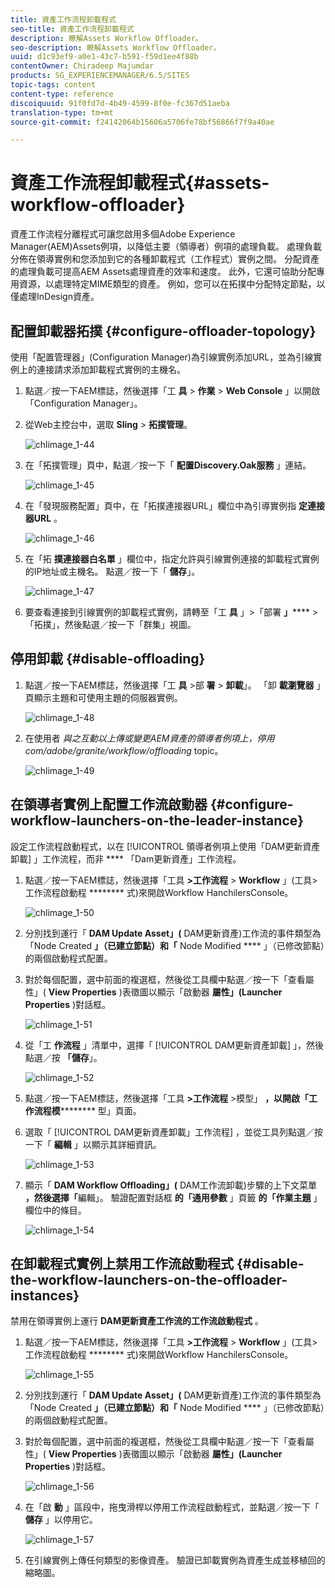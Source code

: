 ```yaml
---
title: 資產工作流程卸載程式
seo-title: 資產工作流程卸載程式
description: 瞭解Assets Workflow Offloader。
seo-description: 瞭解Assets Workflow Offloader。
uuid: d1c93ef9-a0e1-43c7-b591-f59d1ee4f88b
contentOwner: Chiradeep Majumdar
products: SG_EXPERIENCEMANAGER/6.5/SITES
topic-tags: content
content-type: reference
discoiquuid: 91f0fd7d-4b49-4599-8f0e-fc367d51aeba
translation-type: tm+mt
source-git-commit: f24142064b15606a5706fe78bf56866f7f9a40ae

---
```



# 資產工作流程卸載程式{#assets-workflow-offloader}

資產工作流程分離程式可讓您啟用多個Adobe Experience Manager(AEM)Assets例項，以降低主要（領導者）例項的處理負載。 處理負載分佈在領導實例和您添加到它的各種卸載程式（工作程式）實例之間。 分配資產的處理負載可提高AEM Assets處理資產的效率和速度。 此外，它還可協助分配專用資源，以處理特定MIME類型的資產。 例如，您可以在拓撲中分配特定節點，以僅處理InDesign資產。

## 配置卸載器拓撲 {#configure-offloader-topology}

使用「配置管理器」(Configuration Manager)為引線實例添加URL，並為引線實例上的連接請求添加卸載程式實例的主機名。

1. 點選／按一下AEM標誌，然後選擇「工 **具** > **作業** > **Web Console** 」以開啟「Configuration Manager」。
1. 從Web主控台中，選取 **Sling** > **拓撲管理**。

   ![chlimage_1-44](assets/chlimage_1-44a.png)

1. 在「拓撲管理」頁中，點選／按一下「 **配置Discovery.Oak服務** 」連結。

   ![chlimage_1-45](assets/chlimage_1-45a.png)

1. 在「發現服務配置」頁中，在「拓撲連接器URL」欄位中為引導實例指 **定連接器URL** 。

   ![chlimage_1-46](assets/chlimage_1-46a.png)

1. 在「拓 **撲連接器白名單** 」欄位中，指定允許與引線實例連接的卸載程式實例的IP地址或主機名。 點選／按一下「 **儲存**」。

   ![chlimage_1-47](assets/chlimage_1-47a.png)

1. 要查看連接到引線實例的卸載程式實例，請轉至「工 **具** 」>「部署 **」****** >「拓撲」，然後點選／按一下「群集」視圖。

## 停用卸載 {#disable-offloading}

1. 點選／按一下AEM標誌，然後選擇「工 **具** >部 **署** > **卸載**」。 「卸 **載瀏覽器** 」頁顯示主題和可使用主題的伺服器實例。

   ![chlimage_1-48](assets/chlimage_1-48a.png)

1. 在使用者 *與之互動以上傳或變更AEM資產的領導者例項上，停用com/adobe/granite/workflow/offloading* topic。

   ![chlimage_1-49](assets/chlimage_1-49a.png)

## 在領導者實例上配置工作流啟動器 {#configure-workflow-launchers-on-the-leader-instance}

設定工作流程啟動程式，以在 [!UICONTROL 領導者例項上使用「DAM更新資產卸載] 」工作流程，而非 **** 「Dam更新資產」工作流程。

1. 點選／按一下AEM標誌，然後選擇「工具 **>工作流程** > **Workflow** 」(工具>工作流程啟動程 ******** 式)來開啟Workflow HanchilersConsole。

   ![chlimage_1-50](assets/chlimage_1-50a.png)

1. 分別找到運行「 **DAM Update Asset」(** DAM更新資產)工作流的事件類型為「Node Created **」（已建立節點）和「** Node Modified **** 」（已修改節點）的兩個啟動程式配置。
1. 對於每個配置，選中前面的複選框，然後從工具欄中點選／按一下「查看屬性」( **View Properties** )表徵圖以顯示「啟動器 **屬性」(Launcher Properties** )對話框。

   ![chlimage_1-51](assets/chlimage_1-51a.png)

1. 從「工 **作流程** 」清單中，選擇「 [!UICONTROL DAM更新資產卸載] 」，然後點選／按 **「儲存**」。

   ![chlimage_1-52](assets/chlimage_1-52a.png)

1. 點選／按一下AEM標誌，然後選擇「工具 **>工作流程** >模型」 **，以開啟「工作流程模********** 型」頁面。
1. 選取「 [!UICONTROL DAM更新資產卸載」工作流程] ，並從工具列點選／按一下「 **編輯** 」以顯示其詳細資訊。

   ![chlimage_1-53](assets/chlimage_1-53a.png)

1. 顯示「 **DAM Workflow Offloading」(** DAM工作流卸載)步驟的上下文菜單 **，然後選擇「**&#x200B;編輯」。 驗證配置對話框 **的「通用參數** 」頁籤 **的「作業主題** 」欄位中的條目。

   ![chlimage_1-54](assets/chlimage_1-54a.png)

## 在卸載程式實例上禁用工作流啟動程式 {#disable-the-workflow-launchers-on-the-offloader-instances}

禁用在領導實例上運行 **DAM更新資產工作流的工作流啟動程式** 。

1. 點選／按一下AEM標誌，然後選擇「工具 **>工作流程** > **Workflow** 」(工具>工作流程啟動程 ******** 式)來開啟Workflow HanchilersConsole。

   ![chlimage_1-55](assets/chlimage_1-55a.png)

1. 分別找到運行「 **DAM Update Asset」(** DAM更新資產)工作流的事件類型為「Node Created **」（已建立節點）和「** Node Modified **** 」（已修改節點）的兩個啟動程式配置。
1. 對於每個配置，選中前面的複選框，然後從工具欄中點選／按一下「查看屬性」( **View Properties** )表徵圖以顯示「啟動器 **屬性」(Launcher Properties** )對話框。

   ![chlimage_1-56](assets/chlimage_1-56a.png)

1. 在「啟 **動** 」區段中，拖曳滑桿以停用工作流程啟動程式，並點選／按一下「 **儲存** 」以停用它。

   ![chlimage_1-57](assets/chlimage_1-57a.png)

1. 在引線實例上傳任何類型的影像資產。 驗證已卸載實例為資產生成並移植回的縮略圖。


